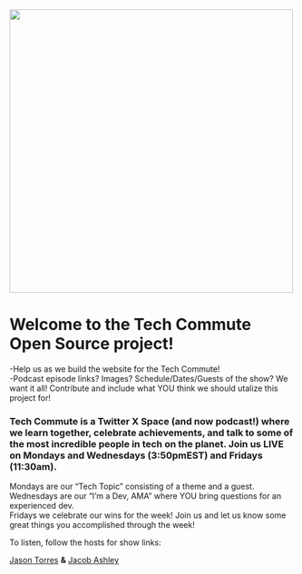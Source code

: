 <img src="https://cdn.discordapp.com/attachments/908482825358020608/1194452218368245760/techcommuteTransparent.png?ex=65b06750&is=659df250&hm=3c6cfd1d27ed9489f86b7e8f72b364054e0adf01938a3a113cbd37c7f7d3effe&" style= " width: 500px;"> 
<br>

# Welcome to the Tech Commute Open Source project!

-Help us as we build the website for the Tech Commute!
<br>
-Podcast episode links? Images? Schedule/Dates/Guests of the show? We want it all! Contribute and include what YOU think we should utalize this project for!
<br>

### Tech Commute is a Twitter X Space (and now podcast!) where we learn together, celebrate achievements, and talk to some of the most incredible people in tech on the planet. Join us LIVE on Mondays and Wednesdays (3:50pmEST) and Fridays (11:30am).

Mondays are our “Tech Topic” consisting of a theme and a guest. <br>
Wednesdays are our “I’m a Dev, AMA” where YOU bring questions for an experienced dev. <br>
Fridays we celebrate our wins for the week! Join us and let us know some great things you accomplished through the week!

To listen, follow the hosts for show links:

[Jason Torres](https://twitter.com/TasonJorres) **&** [Jacob Ashley](https://twitter.com/arcadejacob)
